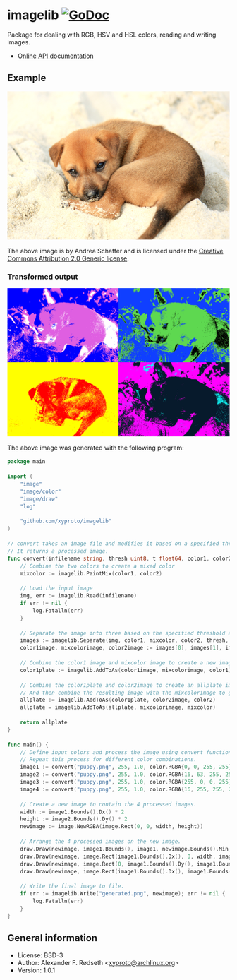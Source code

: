 # imagelib [![GoDoc](https://godoc.org/github.com/xyproto/imagelib?status.svg)](http://godoc.org/github.com/xyproto/imagelib)

Package for dealing with RGB, HSV and HSL colors, reading and writing images.

* [Online API documentation](http://godoc.org/github.com/xyproto/imagelib)

## Example

[![puppy](cmd/puppyart/puppy.png)](https://www.flickr.com/photos/49021451@N00/5679373686)

The above image is by Andrea Schaffer and is licensed under the [Creative Commons Attribution 2.0 Generic license](https://creativecommons.org/licenses/by/2.0/).

### Transformed output

![puppy](img/generated.png)

The above image was generated with the following program:

```go
package main

import (
    "image"
    "image/color"
    "image/draw"
    "log"

    "github.com/xyproto/imagelib"
)

// convert takes an image file and modifies it based on a specified threshold, intensity, and two colors.
// It returns a processed image.
func convert(infilename string, thresh uint8, t float64, color1, color2 color.RGBA) image.Image {
    // Combine the two colors to create a mixed color
    mixcolor := imagelib.PaintMix(color1, color2)

    // Load the input image
    img, err := imagelib.Read(infilename)
    if err != nil {
        log.Fatalln(err)
    }

    // Separate the image into three based on the specified threshold and intensity: color1, mixcolor, and color2.
    images := imagelib.Separate(img, color1, mixcolor, color2, thresh, t)
    color1image, mixcolorimage, color2image := images[0], images[1], images[2]

    // Combine the color1 image and mixcolor image to create a new image plate with color1
    color1plate := imagelib.AddToAs(color1image, mixcolorimage, color1)

    // Combine the color1plate and color2image to create an allplate image with color2 color
    // And then combine the resulting image with the mixcolorimage to get the final output image.
    allplate := imagelib.AddToAs(color1plate, color2image, color2)
    allplate = imagelib.AddToAs(allplate, mixcolorimage, mixcolor)

    return allplate
}

func main() {
    // Define input colors and process the image using convert function.
    // Repeat this process for different color combinations.
    image1 := convert("puppy.png", 255, 1.0, color.RGBA{0, 0, 255, 255}, color.RGBA{255, 255, 255, 255})
    image2 := convert("puppy.png", 255, 1.0, color.RGBA{16, 63, 255, 255}, color.RGBA{0, 0, 0, 255})
    image3 := convert("puppy.png", 255, 1.0, color.RGBA{255, 0, 0, 255}, color.RGBA{255, 255, 0, 255})
    image4 := convert("puppy.png", 255, 1.0, color.RGBA{16, 255, 255, 255}, color.RGBA{255, 0, 255, 255})

    // Create a new image to contain the 4 processed images.
    width := image1.Bounds().Dx() * 2
    height := image2.Bounds().Dy() * 2
    newimage := image.NewRGBA(image.Rect(0, 0, width, height))

    // Arrange the 4 processed images on the new image.
    draw.Draw(newimage, image1.Bounds(), image1, newimage.Bounds().Min, draw.Src)
    draw.Draw(newimage, image.Rect(image1.Bounds().Dx(), 0, width, image1.Bounds().Dy()), image2, newimage.Bounds().Min, draw.Src)
    draw.Draw(newimage, image.Rect(0, image1.Bounds().Dy(), image1.Bounds().Dx(), height), image3, newimage.Bounds().Min, draw.Src)
    draw.Draw(newimage, image.Rect(image1.Bounds().Dx(), image1.Bounds().Dy(), width, height), image4, newimage.Bounds().Min, draw.Src)

    // Write the final image to file.
    if err := imagelib.Write("generated.png", newimage); err != nil {
        log.Fatalln(err)
    }
}
```

## General information

* License: BSD-3
* Author: Alexander F. Rødseth &lt;xyproto@archlinux.org&gt;
* Version: 1.0.1

